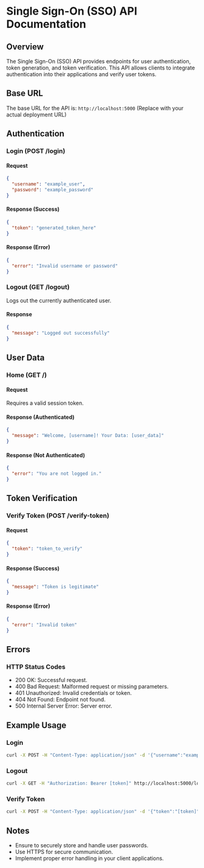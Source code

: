 # Single Sign-On (SSO) API Documentation

## Overview

The Single Sign-On (SSO) API provides endpoints for user authentication, token generation, and token verification. This API allows clients to integrate authentication into their applications and verify user tokens.

## Base URL

The base URL for the API is: `http://localhost:5000` (Replace with your actual deployment URL)

## Authentication

### Login (POST /login)

#### Request

```json
{
  "username": "example_user",
  "password": "example_password"
}
```

#### Response (Success)

```json
{
  "token": "generated_token_here"
}
```

#### Response (Error)

```json
{
  "error": "Invalid username or password"
}
```

### Logout (GET /logout)

Logs out the currently authenticated user.

#### Response

```json
{
  "message": "Logged out successfully"
}
```

## User Data

### Home (GET /)

#### Request

Requires a valid session token.

#### Response (Authenticated)

```json
{
  "message": "Welcome, [username]! Your Data: [user_data]"
}
```

#### Response (Not Authenticated)

```json
{
  "error": "You are not logged in."
}
```

## Token Verification

### Verify Token (POST /verify-token)

#### Request

```json
{
  "token": "token_to_verify"
}
```

#### Response (Success)

```json
{
  "message": "Token is legitimate"
}
```

#### Response (Error)

```json
{
  "error": "Invalid token"
}
```

## Errors

### HTTP Status Codes

- 200 OK: Successful request.
- 400 Bad Request: Malformed request or missing parameters.
- 401 Unauthorized: Invalid credentials or token.
- 404 Not Found: Endpoint not found.
- 500 Internal Server Error: Server error.

## Example Usage

### Login

```bash
curl -X POST -H "Content-Type: application/json" -d '{"username":"example_user", "password":"example_password"}' http://localhost:5000/login
```

### Logout

```bash
curl -X GET -H "Authorization: Bearer [token]" http://localhost:5000/logout
```

### Verify Token

```bash
curl -X POST -H "Content-Type: application/json" -d '{"token":"[token]"}' http://localhost:5000/verify-token
```

## Notes

- Ensure to securely store and handle user passwords.
- Use HTTPS for secure communication.
- Implement proper error handling in your client applications.
